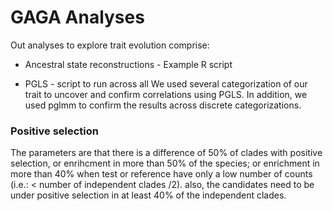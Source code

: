 # GAGA Analyses

Out analyses to explore trait evolution comprise:

- Ancestral state reconstructions - Example R script

- PGLS - script to run across all
We used several categorization of our trait to uncover and confirm correlations using PGLS. 
In addition, we used pglmm to confirm the results across discrete categorizations. 


### Positive selection

The parameters are that there is a difference of 50% of clades with positive selection, or enrihcment in more than 50% of the species; or enrichment in more than 40% when test or reference have only a low number of counts (i.e.: < number of independent clades /2). also, the candidates need to be under positive selection in at least 40% of the independent clades. 